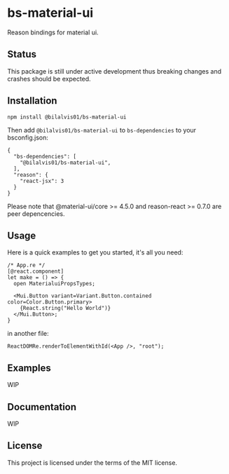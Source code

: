 # bs-material-ui
Reason bindings for material ui.

## Status

This package is still under active development thus breaking changes and crashes should be expected.

## Installation

```
npm install @bilalvis01/bs-material-ui
```

Then add `@bilalvis01/bs-material-ui` to `bs-dependencies` to your bsconfig.json:

```
{
  "bs-dependencies": [
    "@bilalvis01/bs-material-ui",
  ],
  "reason": {
    "react-jsx": 3
  }
}
```

Please note that @material-ui/core >= 4.5.0 and reason-react >= 0.7.0 are peer depencencies.

## Usage

Here is a quick examples to get you started, it's all you need:

```
/* App.re */
[@react.component]
let make = () => {
  open MaterialuiPropsTypes;

  <Mui.Button variant=Variant.Button.contained color=Color.Button.primary>
    {React.string("Hello World")}
  </Mui.Button>;
}
```

in another file:

```
ReactDOMRe.renderToElementWithId(<App />, "root");
```

## Examples

WIP

## Documentation

WIP

## License

This project is licensed under the terms of the MIT license.
